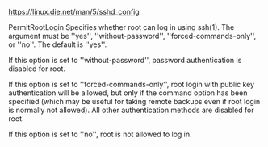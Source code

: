 https://linux.die.net/man/5/sshd_config

PermitRootLogin
Specifies whether root can log in using ssh(1). The argument must be ''yes'', ''without-password'', ''forced-commands-only'', or ''no''. The default is ''yes''.

If this option is set to ''without-password'', password authentication is disabled for root.

If this option is set to ''forced-commands-only'', root login with public key authentication will be allowed, but only if the command option has been specified (which may be useful for taking remote backups even if root login is normally not allowed). All other authentication methods are disabled for root.

If this option is set to ''no'', root is not allowed to log in.